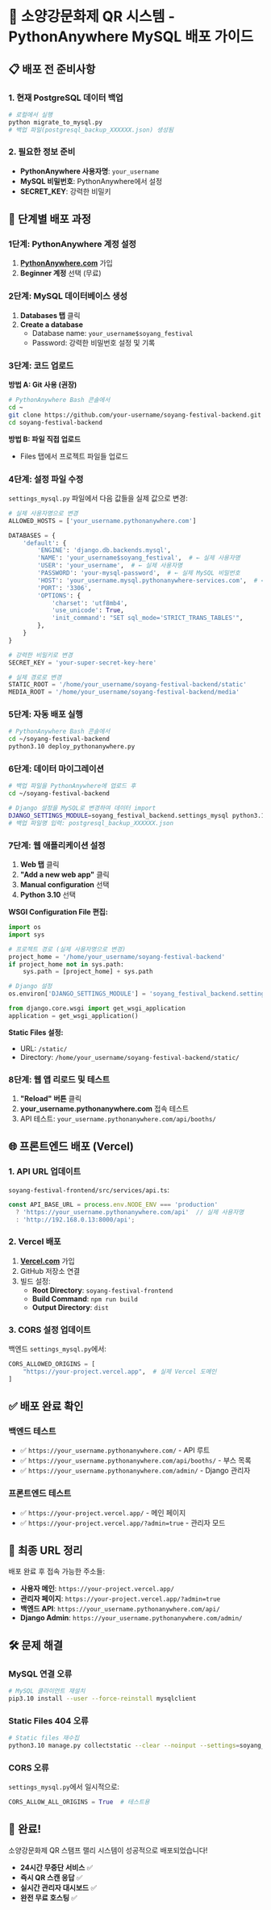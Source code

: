 # 🎪 소양강문화제 QR 시스템 - PythonAnywhere MySQL 배포 가이드

## 📋 배포 전 준비사항

### 1. 현재 PostgreSQL 데이터 백업
```bash
# 로컬에서 실행
python migrate_to_mysql.py
# 백업 파일(postgresql_backup_XXXXXX.json) 생성됨
```

### 2. 필요한 정보 준비
- **PythonAnywhere 사용자명**: `your_username`
- **MySQL 비밀번호**: PythonAnywhere에서 설정
- **SECRET_KEY**: 강력한 비밀키

## 🚀 단계별 배포 과정

### 1단계: PythonAnywhere 계정 설정
1. **[PythonAnywhere.com](https://www.pythonanywhere.com)** 가입
2. **Beginner 계정** 선택 (무료)

### 2단계: MySQL 데이터베이스 생성
1. **Databases 탭** 클릭
2. **Create a database** 
   - Database name: `your_username$soyang_festival`
   - Password: 강력한 비밀번호 설정 및 기록

### 3단계: 코드 업로드
**방법 A: Git 사용 (권장)**
```bash
# PythonAnywhere Bash 콘솔에서
cd ~
git clone https://github.com/your-username/soyang-festival-backend.git
cd soyang-festival-backend
```

**방법 B: 파일 직접 업로드**
- Files 탭에서 프로젝트 파일들 업로드

### 4단계: 설정 파일 수정
`settings_mysql.py` 파일에서 다음 값들을 실제 값으로 변경:

```python
# 실제 사용자명으로 변경
ALLOWED_HOSTS = ['your_username.pythonanywhere.com']

DATABASES = {
    'default': {
        'ENGINE': 'django.db.backends.mysql',
        'NAME': 'your_username$soyang_festival',  # ← 실제 사용자명
        'USER': 'your_username',  # ← 실제 사용자명
        'PASSWORD': 'your-mysql-password',  # ← 실제 MySQL 비밀번호
        'HOST': 'your_username.mysql.pythonanywhere-services.com',  # ← 실제 사용자명
        'PORT': '3306',
        'OPTIONS': {
            'charset': 'utf8mb4',
            'use_unicode': True,
            'init_command': "SET sql_mode='STRICT_TRANS_TABLES'",
        },
    }
}

# 강력한 비밀키로 변경
SECRET_KEY = 'your-super-secret-key-here'

# 실제 경로로 변경
STATIC_ROOT = '/home/your_username/soyang-festival-backend/static'
MEDIA_ROOT = '/home/your_username/soyang-festival-backend/media'
```

### 5단계: 자동 배포 실행
```bash
# PythonAnywhere Bash 콘솔에서
cd ~/soyang-festival-backend
python3.10 deploy_pythonanywhere.py
```

### 6단계: 데이터 마이그레이션
```bash
# 백업 파일을 PythonAnywhere에 업로드 후
cd ~/soyang-festival-backend

# Django 설정을 MySQL로 변경하여 데이터 import
DJANGO_SETTINGS_MODULE=soyang_festival_backend.settings_mysql python3.10 migrate_to_mysql.py import
# 백업 파일명 입력: postgresql_backup_XXXXXX.json
```

### 7단계: 웹 애플리케이션 설정
1. **Web 탭** 클릭
2. **"Add a new web app"** 클릭
3. **Manual configuration** 선택
4. **Python 3.10** 선택

**WSGI Configuration File 편집:**
```python
import os
import sys

# 프로젝트 경로 (실제 사용자명으로 변경)
project_home = '/home/your_username/soyang-festival-backend'
if project_home not in sys.path:
    sys.path = [project_home] + sys.path

# Django 설정
os.environ['DJANGO_SETTINGS_MODULE'] = 'soyang_festival_backend.settings_mysql'

from django.core.wsgi import get_wsgi_application
application = get_wsgi_application()
```

**Static Files 설정:**
- URL: `/static/`
- Directory: `/home/your_username/soyang-festival-backend/static/`

### 8단계: 웹 앱 리로드 및 테스트
1. **"Reload" 버튼** 클릭
2. **your_username.pythonanywhere.com** 접속 테스트
3. API 테스트: `your_username.pythonanywhere.com/api/booths/`

## 🌐 프론트엔드 배포 (Vercel)

### 1. API URL 업데이트
`soyang-festival-frontend/src/services/api.ts`:
```typescript
const API_BASE_URL = process.env.NODE_ENV === 'production' 
  ? 'https://your_username.pythonanywhere.com/api'  // 실제 사용자명
  : 'http://192.168.0.13:8000/api';
```

### 2. Vercel 배포
1. **[Vercel.com](https://vercel.com)** 가입
2. GitHub 저장소 연결
3. 빌드 설정:
   - **Root Directory**: `soyang-festival-frontend`
   - **Build Command**: `npm run build`
   - **Output Directory**: `dist`

### 3. CORS 설정 업데이트
백엔드 `settings_mysql.py`에서:
```python
CORS_ALLOWED_ORIGINS = [
    "https://your-project.vercel.app",  # 실제 Vercel 도메인
]
```

## ✅ 배포 완료 확인

### 백엔드 테스트
- ✅ `https://your_username.pythonanywhere.com/` - API 루트
- ✅ `https://your_username.pythonanywhere.com/api/booths/` - 부스 목록
- ✅ `https://your_username.pythonanywhere.com/admin/` - Django 관리자

### 프론트엔드 테스트  
- ✅ `https://your-project.vercel.app/` - 메인 페이지
- ✅ `https://your-project.vercel.app/?admin=true` - 관리자 모드

## 🎯 최종 URL 정리
배포 완료 후 접속 가능한 주소들:

- **사용자 메인**: `https://your-project.vercel.app/`
- **관리자 페이지**: `https://your-project.vercel.app/?admin=true`
- **백엔드 API**: `https://your_username.pythonanywhere.com/api/`
- **Django Admin**: `https://your_username.pythonanywhere.com/admin/`

## 🛠 문제 해결

### MySQL 연결 오류
```bash
# MySQL 클라이언트 재설치
pip3.10 install --user --force-reinstall mysqlclient
```

### Static Files 404 오류  
```bash
# Static files 재수집
python3.10 manage.py collectstatic --clear --noinput --settings=soyang_festival_backend.settings_mysql
```

### CORS 오류
`settings_mysql.py`에서 일시적으로:
```python
CORS_ALLOW_ALL_ORIGINS = True  # 테스트용
```

## 🎉 완료!
소양강문화제 QR 스탬프 랠리 시스템이 성공적으로 배포되었습니다!

- **24시간 무중단 서비스** ✅
- **즉시 QR 스캔 응답** ✅  
- **실시간 관리자 대시보드** ✅
- **완전 무료 호스팅** ✅

